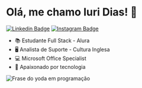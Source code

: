 # Olá, me chamo Iuri Dias! 👋
[![Linkedin Badge](https://img.shields.io/badge/-LinkedIn-blue?style=flat&logo=LinkedIn&logoColor=white)](https://br.linkedin.com/in/iuridias-) [![Instagram Badge](https://img.shields.io/badge/-Instagram-C13584?style=flat&logo=Instagram&logoColor=white)](https://www.instagram.com/iuriidias/)
- 📚 Estudante Full Stack - Alura
- 🖥️ Analista de Suporte - Cultura Inglesa
- 💻  Microsoft Office Specialist
- 📱 Apaixonado por tecnologia

![Frase do yoda em programação](./yoda.svg)
